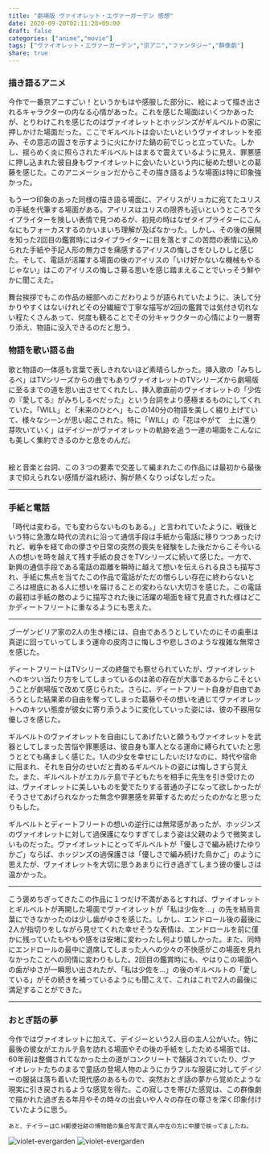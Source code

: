 ```yaml
---
title: "劇場版 ヴァイオレット・エヴァーガーデン 感想"
date: 2020-09-20T02:11:28+09:00
draft: false
categories: ["anime","movie"]
tags: ["ヴァイオレット・エヴァーガーデン","京アニ","ファンタジー","群像劇"]
share: true
---
```

### 描き語るアニメ
今作で一番京アニすごい！というかもはや感服した部分に、絵によって描き出されるキャラクターの内なる心情があった。これを感じた場面はいくつかあったが、とりわけこれを感じたのはヴァイオレットとホッジンズがギルベルトの家に押しかけた場面だった。ここでギルベルトは会いたいというヴァイオレットを拒み、その意志の固さを示すように火にかけた鍋の前でじっと立っていた。しかし、揺らめく炎に照らされたギルベルトはまるで震えているように見え、罪悪感に押し込まれた彼自身もヴァイオレットに会いたいという内に秘めた想いとの葛藤を感じた。このアニメーションだからこその描き語るような場面は特に印象強かった。  

もう一つ印象のあった同様の描き語る場面に、アイリスがリュカに宛てたユリスの手紙を代筆する場面がある。アイリスはユリスの限界も近いというところでタイプライターを険しい表情で見つめるが、初見の時はなぜタイプライターにこんなにもフォーカスするのかいまいち理解が及ばなかった。しかし、その後の展開を知った2回目の鑑賞時にはタイプライターに目を落とすこの苦悶の表情に込められた手紙や手記人形の無力さを痛感するアイリスの悔しさをひしひしと感じた。そして、電話が活躍する場面の後のアイリスの「いけ好かないな機械もやるじゃない」はこのアイリスの悔しさ募る思いを感じ踏まえることでいっそう鮮やかに聞こえた。  

舞台挨拶でもこの作品の細部へのこだわりようが語られていたように、決して分かりやすくはないけれどその分繊細で丁寧な描写が2回の鑑賞では気付き切れない程たくさんあって、何度も観ることでその分キャラクターの心情により一層寄り添え、物語に没入できるのだと思う。  
### 物語を歌い語る曲
歌と物語の一体感も言葉で表しきれないほど素晴らしかった。挿入歌の「みちしるべ」はTVシリーズからの曲でもありヴァイオレットのTVシリーズから劇場版に至るまでの道を思い出させてくれたし、挿入歌直前のヴァイオレットの「少佐の『愛してる』がみちしるべだった」という台詞をより感極まるものにしてくれていた。「WILL」と「未来のひとへ」もこの140分の物語を美しく綴り上げていて、様々なシーンが思い起こされた。特に「WILL」の「花はやがて　土に還り　芽吹いていく」はデイジーがヴァイオレットの軌跡を追う一連の場面をこんなにも美しく集約できるのかと息をのんだ。  
<br><br>
絵と音楽と台詞、この３つの要素で交差して編まれたこの作品には最初から最後まで抑えられない感情が溢れ続け、胸が熱くなりっぱなしだった。
***
### 手紙と電話
「時代は変わる。でも変わらないものもある。」と言われていたように、戦後という特に急激な時代の流れに沿って通信手段は手紙から電話に移りつつあったけれど、戦争を経て命の儚さや日常の突然の喪失を経験をした後だからこそ今いる人の想いを時を越えて残す手紙の良さをTVシリーズに続いて感じた。一方で、新興の通信手段である電話の距離を瞬時に越えて想いを伝えられる良さも描写され、手紙に焦点を当てたこの作品で電話がただの憎らしい存在に終わらないところは根底にある人に想いを届けることの変わらない大切さを感じた。この電話の最初は手紙の敵のように描写された後に活躍の場面を経て見直された様はどこかディートフリートに重なるようにも思えた。
***
ブーゲンビリア家の2人の生き様には、自由であろうとしていたのにその歯車は真逆に回っていってしまう運命の皮肉さに悔しさや悲しさのような複雑な無常さを感じた。 

ディートフリートはTVシリーズの終盤でも察せられていたが、ヴァイオレットへのキツい当たり方をしてしまっているのは弟の存在が大事であるからこそということが劇場版で改めて感じられた。さらに、ディートフリート自身が自由であろうとした結果弟の自由を奪ってしまった葛藤やその想いを通じてヴァイオレットへのキツい態度が彼女に寄り添うように変化していった姿には、彼の不器用な優しさを感じた。

ギルベルトのヴァイオレットを自由にしてあげたいと願うもヴァイオレットを武器としてしまった苦悩や罪悪感は、彼自身も軍人となる運命に縛られていたと思うととても痛ましく感じた。1人の少女を幸せにしたいだけなのに、時代や宿命に阻まれ、それを自分のせいだと責めるギルベルトの姿には悔しさすら覚えた。また、ギルベルトがエカルテ島で子どもたちを相手に先生を引き受けたのは、ヴァイオレットに美しいものを愛でたりする普通の子になって欲しかったがそうさせてあげられなかった無念や罪悪感を昇華するためだったのかなと思ったりもした。

ギルベルトとディートフリートの想いの逆行には無常感があったが、ホッジンズのヴァイオレットに対して過保護になりすぎてしまう姿は父親のようで微笑ましいものだった。ヴァイオレットにとってギルベルトが「優しさで編み続けたゆりかご」ならば、ホッジンズの過保護さは「優しさで編み続けた鳥かご」のように思えたが、ヴァイオレットを大切に思うあまりに行き過ぎてしまう彼の優しさは温かかった。
***
こう褒めちぎってきたこの作品に１つだけ不満があるとすれば、ヴァイオレットとギルベルトが再開した場面でヴァイオレットが「私は少佐を...」の先を結局言葉にできなかったのは少し歯がゆさを感じた。しかし、エンドロール後の最後に2人が指切りをしながら見せてくれた幸せそうな表情は、エンドロールを前に僅かに残っていたもやもや感をは安堵に変わったし何より嬉しかった。また、同時にエンドロールの最中に退席してしまった人への少々の不快感がこの場面を見れなかったことへの同情に変わりもした。2回目の鑑賞時にも、やはりこの場面への歯がゆさが一瞬思い出されたが、「私は少佐を...」の後のギルベルトの「愛している」がその続きを補っているようにも聞こえて、これはこれで2人の最後に満足することができた。
***
### おとぎ話の夢
今作ではヴァイオレットに加えて、デイジーという2人目の主人公がいた。特に最後の彼女がエカルテ島を訪れる場面やその後の手紙をしたためる場面では、60年前は整備されてなかった土の道がコンクリートで舗装されていたり、ヴァイオレットたちのまるで童話の登場人物のようにカラフルな服装に対してデイジーの服装は落ち着いた現代感のあるもので、突然おとぎ話の夢から覚めたような現実に引き戻されるような感覚を得た。この寂しさを帯びた感覚は、この群像劇で描かれた過ぎ去る年月やその時々の出会いや人々の存在の尊さを深く印象付けていたように思う。  

<small>あと、テイラーはC.H郵便社跡の博物館の集合写真で真ん中左の方に中腰で映ってましたね。</small>  

![violet-evergarden](\image4.jpg) ![violet-evergarden](\image3.jpg)